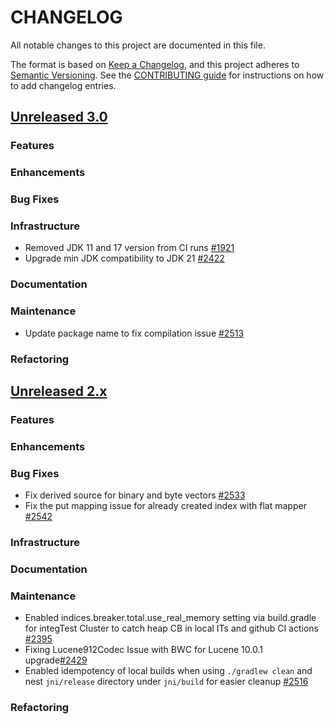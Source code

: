 
# CHANGELOG
All notable changes to this project are documented in this file.

The format is based on [Keep a Changelog](https://keepachangelog.com/en/1.0.0/), and this project adheres to [Semantic Versioning](https://semver.org/spec/v2.0.0.html). See the [CONTRIBUTING guide](./CONTRIBUTING.md#Changelog) for instructions on how to add changelog entries.

## [Unreleased 3.0](https://github.com/opensearch-project/k-NN/compare/2.x...HEAD)
### Features
### Enhancements
### Bug Fixes
### Infrastructure
* Removed JDK 11 and 17 version from CI runs [#1921](https://github.com/opensearch-project/k-NN/pull/1921)
* Upgrade min JDK compatibility to JDK 21 [#2422](https://github.com/opensearch-project/k-NN/pull/2422)
### Documentation
### Maintenance
* Update package name to fix compilation issue [#2513](https://github.com/opensearch-project/k-NN/pull/2513)
### Refactoring

## [Unreleased 2.x](https://github.com/opensearch-project/k-NN/compare/2.19...2.x)
### Features
### Enhancements
### Bug Fixes
* Fix derived source for binary and byte vectors [#2533](https://github.com/opensearch-project/k-NN/pull/2533/)
* Fix the put mapping issue for already created index with flat mapper [#2542](https://github.com/opensearch-project/k-NN/pull/2542)
### Infrastructure
### Documentation
### Maintenance
* Enabled indices.breaker.total.use_real_memory setting via build.gradle for integTest Cluster to catch heap CB in local ITs and github CI actions [#2395](https://github.com/opensearch-project/k-NN/pull/2395/) 
* Fixing Lucene912Codec Issue with BWC for Lucene 10.0.1 upgrade[#2429](https://github.com/opensearch-project/k-NN/pull/2429)
* Enabled idempotency of local builds when using `./gradlew clean` and nest `jni/release` directory under `jni/build` for easier cleanup [#2516](https://github.com/opensearch-project/k-NN/pull/2516)
### Refactoring
